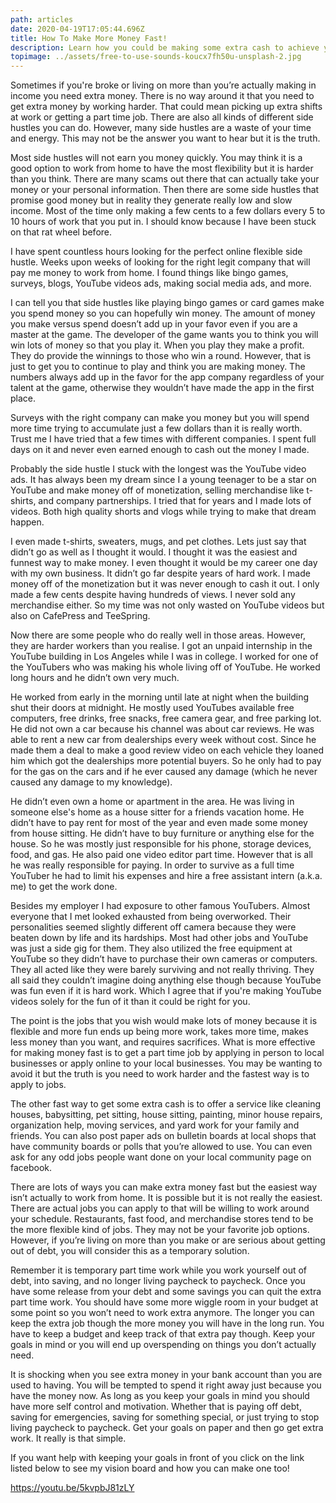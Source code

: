 ```yaml
---
path: articles
date: 2020-04-19T17:05:44.696Z
title: How To Make More Money Fast!
description: Learn how you could be making some extra cash to achieve your goals.
topimage: ../assets/free-to-use-sounds-koucx7fh50u-unsplash-2.jpg
---
```

<!--StartFragment-->

Sometimes if you're broke or living on more than you’re actually making in income you need extra money. There is no way around it that you need to get extra money by working harder. That could mean picking up extra shifts at work or getting a part time job. There are also all kinds of different side hustles you can do. However, many side hustles are a waste of your time and energy. This may not be the answer you want to hear but it is the truth.

Most side hustles will not earn you money quickly. You may think it is a good option to work from home to have the most flexibility but it is harder than you think. There are many scams out there that can actually take your money or your personal information. Then there are some side hustles that promise good money but in reality they generate really low and slow income. Most of the time only making a few cents to a few dollars every 5 to 10 hours of work that you put in. I should know because I have been stuck on that rat wheel before.

I have spent countless hours looking for the perfect online flexible side hustle. Weeks upon weeks of looking for the right legit company that will pay me money to work from home. I found things like bingo games, surveys, blogs, YouTube videos ads, making social media ads, and more.

I can tell you that side hustles like playing bingo games or card games make you spend money so you can hopefully win money. The amount of money you make versus spend doesn’t add up in your favor even if you are a master at the game. The developer of the game wants you to think you will win lots of money so that you play it. When you play they make a profit. They do provide the winnings to those who win a round. However, that is just to get you to continue to play and think you are making money. The numbers always add up in the favor for the app company regardless of your talent at the game, otherwise they wouldn’t have made the app in the first place.

Surveys with the right company can make you money but you will spend more time trying to accumulate just a few dollars than it is really worth. Trust me I have tried that a few times with different companies. I spent full days on it and never even earned enough to cash out the money I made.

Probably the side hustle I stuck with the longest was the YouTube video ads. It has always been my dream since I a young teenager to be a star on YouTube and make money off of monetization, selling merchandise like t-shirts, and company partnerships. I tried that for years and I made lots of videos. Both high quality shorts and vlogs while trying to make that dream happen.

I even made t-shirts, sweaters, mugs, and pet clothes. Lets just say that didn’t go as well as I thought it would. I thought it was the easiest and funnest way to make money. I even thought it would be my career one day with my own business. It didn’t go far despite years of hard work. I made money off of the monetization but it was never enough to cash it out. I only made a few cents despite having hundreds of views. I never sold any merchandise either. So my time was not only wasted on YouTube videos but also on CafePress and TeeSpring.

Now there are some people who do really well in those areas. However, they are harder workers than you realise. I got an unpaid internship in the YouTube building in Los Angeles while I was in college. I worked for one of the YouTubers who was making his whole living off of YouTube. He worked long hours and he didn’t own very much.

He worked from early in the morning until late at night when the building shut their doors at midnight. He mostly used YouTubes available free computers, free drinks, free snacks, free camera gear, and free parking lot. He did not own a car because his channel was about car reviews. He was able to rent a new car from dealerships every week without cost. Since he made them a deal to make a good review video on each vehicle they loaned him which got the dealerships more potential buyers. So he only had to pay for the gas on the cars and if he ever caused any damage (which he never caused any damage to my knowledge).

He didn’t even own a home or apartment in the area. He was living in someone else's home as a house sitter for a friends vacation home. He didn’t have to pay rent for most of the year and even made some money from house sitting. He didn’t have to buy furniture or anything else for the house. So he was mostly just responsible for his phone, storage devices, food, and gas. He also paid one video editor part time. However that is all he was really responsible for paying. In order to survive as a full time YouTuber he had to limit his expenses and hire a free assistant intern (a.k.a. me) to get the work done.

Besides my employer I had exposure to other famous YouTubers. Almost everyone that I met looked exhausted from being overworked. Their personalities seemed slightly different off camera because they were beaten down by life and its hardships. Most had other jobs and YouTube was just a side gig for them. They also utilized the free equipment at YouTube so they didn’t have to purchase their own cameras or computers. They all acted like they were barely surviving and not really thriving. They all said they couldn’t imagine doing anything else though because YouTube was fun even if it is hard work. Which I agree that if you're making YouTube videos solely for the fun of it than it could be right for you. 

The point is the jobs that you wish would make lots of money because it is flexible and more fun ends up being more work, takes more time, makes less money than you want, and requires sacrifices. What is more effective for making money fast is to get a part time job by applying in person to local businesses or apply online to your local businesses. You may be wanting to avoid it but the truth is you need to work harder and the fastest way is to apply to jobs.

The other fast way to get some extra cash is to offer a service like cleaning houses, babysitting, pet sitting, house sitting, painting, minor house repairs, organization help, moving services, and yard work for your family and friends. You can also post paper ads on bulletin boards at local shops that have community boards or polls that you’re allowed to use. You can even ask for any odd jobs people want done on your local community page on facebook.

There are lots of ways you can make extra money fast but the easiest way isn’t actually to work from home. It is possible but it is not really the easiest. There are actual jobs you can apply to that will be willing to work around your schedule. Restaurants, fast food, and merchandise stores tend to be the more flexible kind of jobs. They may not be your favorite job options. However, if you’re living on more than you make or are serious about getting out of debt, you will consider this as a temporary solution.

Remember it is temporary part time work while you work yourself out of debt, into saving, and no longer living paycheck to paycheck. Once you have some release from your debt and some savings you can quit the extra part time work. You should have some more wiggle room in your budget at some point so you won’t need to work extra anymore. The longer you can keep the extra job though the more money you will have in the long run. You have to keep a budget and keep track of that extra pay though. Keep your goals in mind or you will end up overspending on things you don’t actually need.

It is shocking when you see extra money in your bank account than you are used to having. You will be tempted to spend it right away just because you have the money now. As long as you keep your goals in mind you should have more self control and motivation. Whether that is paying off debt, saving for emergencies, saving for something special, or just trying to stop living paycheck to paycheck. Get your goals on paper and then go get extra work. It really is that simple.

If you want help with keeping your goals in front of you click on the link listed below to see my vision board and how you can make one too! 

https://youtu.be/5kvpbJ81zLY 

<!--EndFragment-->